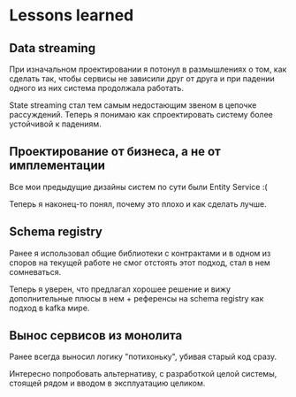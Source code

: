 # Lessons learned

## Data streaming
При изначальном проектировании я потонул в размышлениях о том, как сделать так, чтобы сервисы не зависили друг от друга и при падении одного из них система продолжала работать.

State streaming стал тем самым недостающим звеном в цепочке рассуждений. Теперь я понимаю как спроектировать систему более устойчивой к падениям.

## Проектирование от бизнеса, а не от имплементации
Все мои предыдущие дизайны систем по сути были Entity Service :(

Теперь я наконец-то понял, почему это плохо и как сделать лучше.

## Schema registry
Ранее я использовал общие библиотеки с контрактами и в одном из споров на текущей работе не смог отстоять этот подход, стал в нем сомневаться. 

Теперь я уверен, что предлагал хорошее решение и вижу дополнительные плюсы в нем + референсы на schema registry как подход в kafka мире.

## Вынос сервисов из монолита
Ранее всегда выносил логику "потихоньку", убивая старый код сразу.

Интересно попробовать альтернативу, с разработкой целой системы, стоящей рядом и вводом в эксплуатацию целиком.